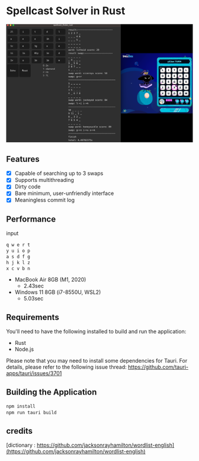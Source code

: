 # Spellcast Solver in Rust
![screenshot.png](screenshot.png)

## Features
- [x] Capable of searching up to 3 swaps
- [x] Supports multithreading
- [x] Dirty code
- [x] Bare minimum, user-unfriendly interface
- [x] Meaningless commit log

## Performance
input
```
q w e r t 
y u i o p 
a s d f g 
h j k l z 
x c v b n 
```

- MacBook Air 8GB (M1, 2020)
  - 2.43sec
- Windows 11 8GB (i7-8550U, WSL2)
  - 5.03sec

## Requirements
You'll need to have the following installed to build and run the application:
- Rust
- Node.js  

Please note that you may need to install some dependencies for Tauri. For details, please refer to the following issue thread: https://github.com/tauri-apps/tauri/issues/3701

## Building the Application
```bash
npm install
npm run tauri build
```

## credits
[dictionary : https://github.com/jacksonrayhamilton/wordlist-english](https://github.com/jacksonrayhamilton/wordlist-english)